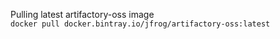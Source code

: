 Pulling latest artifactory-oss image  
`docker pull docker.bintray.io/jfrog/artifactory-oss:latest`
